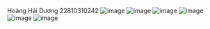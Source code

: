 Hoàng Hải Dương
22810310242
![image](https://github.com/user-attachments/assets/1e8ce007-4f5b-4793-8672-5268d62f9a2d)
![image](https://github.com/user-attachments/assets/3eb242a4-4b9a-45cd-9d7a-f6f9c393bc78)
![image](https://github.com/user-attachments/assets/1d13c943-d916-4170-8252-1d112125ca96)
![image](https://github.com/user-attachments/assets/afe10878-600d-41c1-bc41-1c19618f4bc1)
![image](https://github.com/user-attachments/assets/cef73875-c1c6-4093-bfa9-c16cb8f5e4db)
![image](https://github.com/user-attachments/assets/e7deb30d-9740-4c0c-9cc1-5f746acf2b8b)
